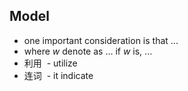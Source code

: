 
## Model

- one important consideration is that ...
- where $w$ denote as ... if $w$ is, ...
- 利用
  - utilize 
- 连词
  - it indicate
